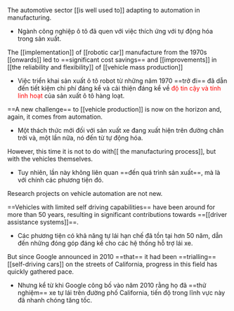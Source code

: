 The automotive sector [[is well used to]] adapting to automation in manufacturing. 

- Ngành công nghiệp ô tô đã quen với việc thích ứng với tự động hóa trong sản xuất.

The [[implementation]] of [[robotic car]] manufacture from the 1970s [[onwards]] led to 
==significant cost savings== and [[improvements]] in [[the reliability and flexibility]] of [[vehicle mass production]]

- Việc triển khai sản xuất ô tô robot từ những năm 1970 ==trở đi== đã dẫn đến tiết kiệm chi phí đáng kể và cải thiện đáng kể về <font color="#ff0000">độ tin cậy và tính linh hoạt</font> của sản xuất ô tô hàng loạt.

==A new challenge== to [[vehicle production]] is now on the horizon and, again, it comes from automation.

- Một thách thức mới đối với sản xuất xe đang xuất hiện trên đường chân trời và, một lần nữa, nó đến từ tự động hóa.

However, this time it is not to do with[[ the manufacturing process]], but with the vehicles themselves.

- Tuy nhiên, lần này không liên quan ==đến quá trình sản xuất==, mà là với chính các phương tiện đó.

Research projects on vehicle automation are not new.

==Vehicles with limited self­ driving capabilities== have been around for more than 50 years, resulting in significant contributions towards ==[[driver assistance systems]]==. 

- Các phương tiện có khả năng tự lái hạn chế đã tồn tại hơn 50 năm, dẫn đến những đóng góp đáng kể cho các hệ thống hỗ trợ lái xe.

But since Google announced in 2010 ==that== it had been ==trialling== [[self-driving cars]] on the streets of California, progress in this field has quickly gathered pace.

- Nhưng kể từ khi Google công bố vào năm 2010 rằng họ đã ==thử nghiệm== xe tự lái trên đường phố California, tiến độ trong lĩnh vực này đã nhanh chóng tăng tốc.

